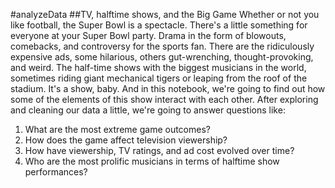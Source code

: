 #analyzeData
##TV, halftime shows, and the Big Game
Whether or not you like football, the Super Bowl is a spectacle. 
There's a little something for everyone at your Super Bowl party. Drama in the form of blowouts, comebacks, and controversy for the sports fan. 
There are the ridiculously expensive ads, some hilarious, others gut-wrenching, thought-provoking, and weird. 
The half-time shows with the biggest musicians in the world, sometimes riding giant mechanical tigers or leaping from the roof of the stadium. 
It's a show, baby. And in this notebook, we're going to find out how some of the elements of this show interact with each other. 
After exploring and cleaning our data a little, we're going to answer questions like:

1. What are the most extreme game outcomes?
2. How does the game affect television viewership?
3. How have viewership, TV ratings, and ad cost evolved over time?
4. Who are the most prolific musicians in terms of halftime show performances?
